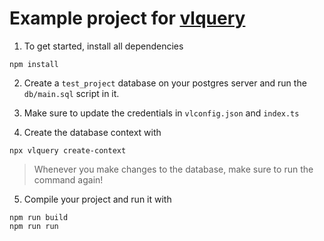 # Example project for [vlquery](https://npmjs.com/vlquery)

1. To get started, install all dependencies
```
npm install
```

2. Create a `test_project` database on your postgres server and run the `db/main.sql` script in it.
3. Make sure to update the credentials in `vlconfig.json` and `index.ts`

4. Create the database context with
```
npx vlquery create-context
```

> Whenever you make changes to the database, make sure to run the command again!

5. Compile your project and run it with
```
npm run build
npm run run
```